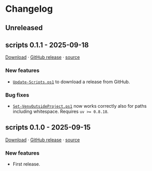 # Changelog

## Unreleased

## scripts 0.1.1 - 2025-09-18

[Download](https://github.com/angelo-peronio/scripts/releases/download/v0.1.1/scripts-v0.1.1.zip)
 · [GitHub release](https://github.com/angelo-peronio/scripts/releases/tag/v0.1.1)
 · [source](https://github.com/angelo-peronio/scripts/tree/v0.1.1)

### New features

* [`Update-Scripts.ps1`](scripts/Update-Scripts.ps1) to download a release from GitHub.

### Bug fixes

* [`Set-VenvOutsideProject.ps1`](scripts/Set-VenvOutsideProject.ps1) now works correctly also for paths including whitespace. Requires `uv >= 0.8.18`.

## scripts 0.1.0 - 2025-09-15

[Download](https://github.com/angelo-peronio/scripts/releases/download/v0.1.0/scripts-v0.1.0.zip)
 · [GitHub release](https://github.com/angelo-peronio/scripts/releases/tag/v0.1.0)
 · [source](https://github.com/angelo-peronio/scripts/tree/v0.1.0)

### New features

* First release.
